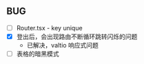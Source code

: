 ## BUG

- [ ] Router.tsx - key unique
- [x] 登出后，会出现路由不断循环跳转闪烁的问题
  - 已解决，valtio 响应式问题
- [ ] 表格的暗黑模式
